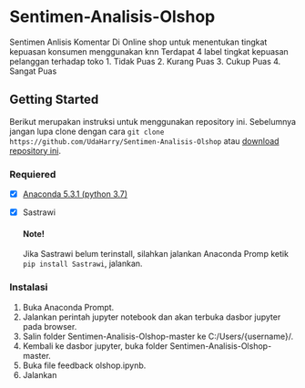 # Sentimen-Analisis-Olshop
Sentimen Anlisis Komentar Di Online shop untuk menentukan tingkat kepuasan konsumen menggunakan knn
Terdapat 4 label tingkat kepuasan pelanggan terhadap toko
    1. Tidak Puas
    2. Kurang Puas
    3. Cukup Puas
    4. Sangat Puas
    
## Getting Started
Berikut merupakan instruksi untuk menggunakan repository ini. Sebelumnya jangan lupa clone dengan cara `git clone https://github.com/UdaHarry/Sentimen-Analisis-Olshop` atau [download repository ini](https://codeload.github.com/UdaHarry/Sentimen-Analisis-Olshop/zip/master).

### Requiered
- [x] [Anaconda 5.3.1 (python 3.7)](https://www.anaconda.com/download/)
- [x] Sastrawi

    #### Note!
    Jika Sastrawi belum terinstall, silahkan jalankan Anaconda Promp ketik `pip install Sastrawi`, jalankan.

### Instalasi
1. Buka Anaconda Prompt.
2. Jalankan perintah jupyter notebook dan akan terbuka dasbor jupyter pada browser.
3. Salin folder Sentimen-Analisis-Olshop-master ke C:/Users/{username}/.
4. Kembali ke dasbor jupyter, buka folder Sentimen-Analisis-Olshop-master.
5. Buka file feedback olshop.ipynb.
6. Jalankan
